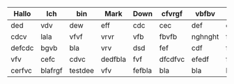 | Hallo  | Ich     | bin     | Mark    | Down   | cfvrgf  | vbfbv   | ce  |
| ------ | ------- | ------- | ------- | ------ | ------- | ------- | --- |
| ded    | vdv     | dew     | eff     | cdc    | cec     | def     | cef |
| cdcv   | lala    | vfvf    | vrvr    | vfb    | fbvfb   | nghnght | fef |
| defcdc | bgvb    | bla     | vrv     | dsd    | fef     | cdf     | fef |
| vfv    | cefc    | cdvc    | dedfbla | fvf    | dfcdfvc | efedf   | fef |
| cerfvc | blafrgf | testdee | vfv     | fefbla | bla     | bla     | bla |
